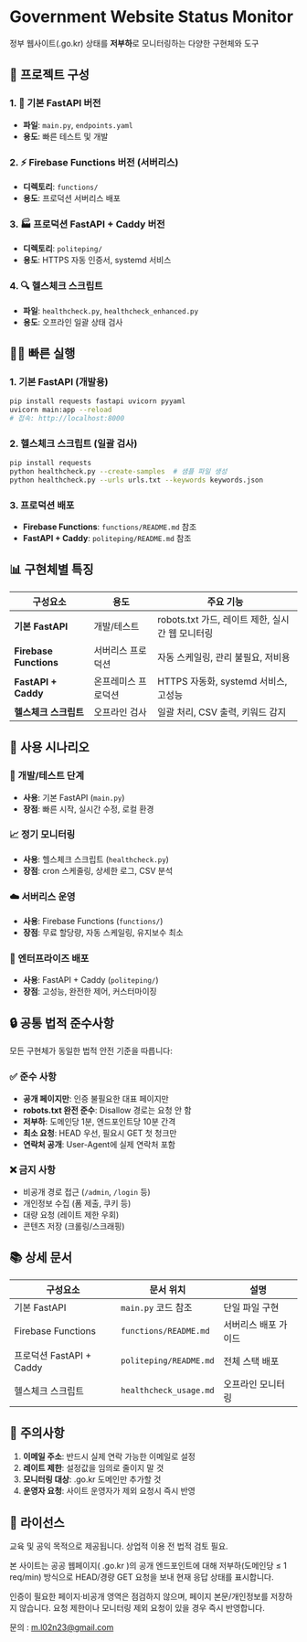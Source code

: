# Government Website Status Monitor

정부 웹사이트(.go.kr) 상태를 **저부하**로 모니터링하는 다양한 구현체와 도구

## 🔀 프로젝트 구성

### 1. 🐍 기본 FastAPI 버전
- **파일**: `main.py`, `endpoints.yaml`
- **용도**: 빠른 테스트 및 개발

### 2. ⚡ Firebase Functions 버전 (서버리스)
- **디렉토리**: `functions/`
- **용도**: 프로덕션 서버리스 배포

### 3. 🏭 프로덕션 FastAPI + Caddy 버전
- **디렉토리**: `politeping/`
- **용도**: HTTPS 자동 인증서, systemd 서비스

### 4. 🔍 헬스체크 스크립트
- **파일**: `healthcheck.py`, `healthcheck_enhanced.py`
- **용도**: 오프라인 일괄 상태 검사

## 🏃‍♂️ 빠른 실행

### 1. 기본 FastAPI (개발용)
```bash
pip install requests fastapi uvicorn pyyaml
uvicorn main:app --reload
# 접속: http://localhost:8000
```

### 2. 헬스체크 스크립트 (일괄 검사)
```bash
pip install requests
python healthcheck.py --create-samples  # 샘플 파일 생성
python healthcheck.py --urls urls.txt --keywords keywords.json
```

### 3. 프로덕션 배포
- **Firebase Functions**: `functions/README.md` 참조
- **FastAPI + Caddy**: `politeping/README.md` 참조

## 📊 구현체별 특징

| 구성요소 | 용도 | 주요 기능 |
|---------|------|-----------|
| **기본 FastAPI** | 개발/테스트 | robots.txt 가드, 레이트 제한, 실시간 웹 모니터링 |
| **Firebase Functions** | 서버리스 프로덕션 | 자동 스케일링, 관리 불필요, 저비용 |
| **FastAPI + Caddy** | 온프레미스 프로덕션 | HTTPS 자동화, systemd 서비스, 고성능 |
| **헬스체크 스크립트** | 오프라인 검사 | 일괄 처리, CSV 출력, 키워드 감지 |

## 🎯 사용 시나리오

### 🧪 개발/테스트 단계
- **사용**: 기본 FastAPI (`main.py`)
- **장점**: 빠른 시작, 실시간 수정, 로컬 환경

### 📈 정기 모니터링
- **사용**: 헬스체크 스크립트 (`healthcheck.py`)
- **장점**: cron 스케줄링, 상세한 로그, CSV 분석

### ☁️ 서버리스 운영
- **사용**: Firebase Functions (`functions/`)
- **장점**: 무료 할당량, 자동 스케일링, 유지보수 최소

### 🏢 엔터프라이즈 배포
- **사용**: FastAPI + Caddy (`politeping/`)
- **장점**: 고성능, 완전한 제어, 커스터마이징

## 🔒 공통 법적 준수사항

모든 구현체가 동일한 법적 안전 기준을 따릅니다:

### ✅ 준수 사항
- **공개 페이지만**: 인증 불필요한 대표 페이지만
- **robots.txt 완전 준수**: Disallow 경로는 요청 안 함
- **저부하**: 도메인당 1분, 엔드포인트당 10분 간격
- **최소 요청**: HEAD 우선, 필요시 GET 첫 청크만
- **연락처 공개**: User-Agent에 실제 연락처 포함

### ❌ 금지 사항
- 비공개 경로 접근 (`/admin`, `/login` 등)
- 개인정보 수집 (폼 제출, 쿠키 등)
- 대량 요청 (레이트 제한 우회)
- 콘텐츠 저장 (크롤링/스크래핑)

## 📚 상세 문서

| 구성요소 | 문서 위치 | 설명 |
|---------|-----------|------|
| 기본 FastAPI | `main.py` 코드 참조 | 단일 파일 구현 |
| Firebase Functions | `functions/README.md` | 서버리스 배포 가이드 |
| 프로덕션 FastAPI + Caddy | `politeping/README.md` | 전체 스택 배포 |
| 헬스체크 스크립트 | `healthcheck_usage.md` | 오프라인 모니터링 |

## 🚨 주의사항

1. **이메일 주소**: 반드시 실제 연락 가능한 이메일로 설정
2. **레이트 제한**: 설정값을 임의로 줄이지 말 것
3. **모니터링 대상**: .go.kr 도메인만 추가할 것
4. **운영자 요청**: 사이트 운영자가 제외 요청시 즉시 반영

## 📄 라이선스

교육 및 공익 목적으로 제공됩니다. 상업적 이용 전 법적 검토 필요.

본 사이트는 공공 웹페이지( .go.kr )의 공개 엔드포인트에 대해
저부하(도메인당 ≤ 1 req/min) 방식으로 HEAD/경량 GET 요청을 보내
현재 응답 상태를 표시합니다. 

인증이 필요한 페이지·비공개 영역은
점검하지 않으며, 페이지 본문/개인정보를 저장하지 않습니다.
요청 제한이나 모니터링 제외 요청이 있을 경우 즉시 반영합니다.

문의 : m.l02n23@gmail.com